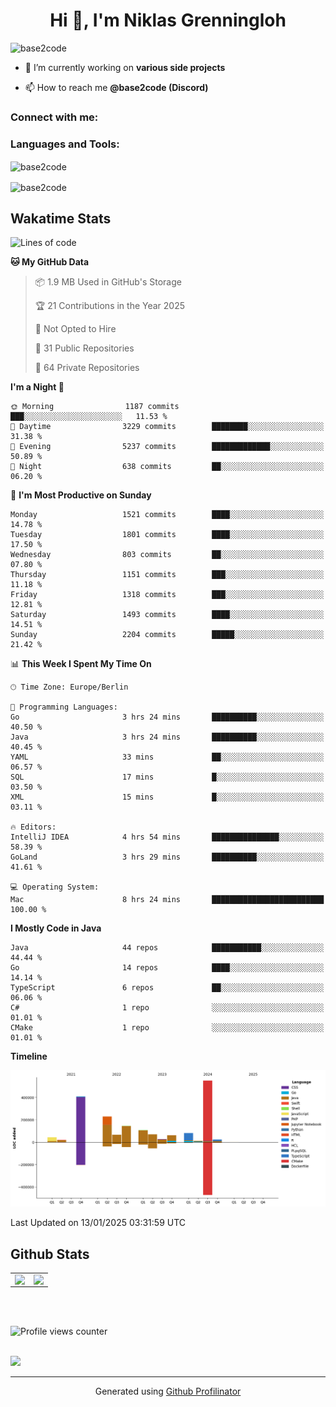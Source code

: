 <h1 align="center">Hi 👋, I'm Niklas Grenningloh</h1>
<!-- <h3 align="center">A passionate backend developer from Germany</h3> -->

<p align="left"> <img src="https://komarev.com/ghpvc/?username=base2code&label=Profile%20views&color=0e75b6&style=flat" alt="base2code" /> </p>

- 🔭 I’m currently working on **various side projects**

- 📫 How to reach me **@base2code (Discord)**

<h3 align="left">Connect with me:</h3>
<p align="left">
</p>

<h3 align="left">Languages and Tools:</h3>
<!-- <p align="left"> <a href="https://aws.amazon.com" target="_blank" rel="noreferrer"> <img src="https://raw.githubusercontent.com/devicons/devicon/master/icons/amazonwebservices/amazonwebservices-original-wordmark.svg" alt="aws" width="40" height="40"/> </a> <a href="https://www.gnu.org/software/bash/" target="_blank" rel="noreferrer"> <img src="https://www.vectorlogo.zone/logos/gnu_bash/gnu_bash-icon.svg" alt="bash" width="40" height="40"/> </a> <a href="https://dart.dev" target="_blank" rel="noreferrer"> <img src="https://www.vectorlogo.zone/logos/dartlang/dartlang-icon.svg" alt="dart" width="40" height="40"/> </a> <a href="https://www.docker.com/" target="_blank" rel="noreferrer"> <img src="https://raw.githubusercontent.com/devicons/devicon/master/icons/docker/docker-original-wordmark.svg" alt="docker" width="40" height="40"/> </a> <a href="https://www.elastic.co" target="_blank" rel="noreferrer"> <img src="https://www.vectorlogo.zone/logos/elastic/elastic-icon.svg" alt="elasticsearch" width="40" height="40"/> </a> <a href="https://www.figma.com/" target="_blank" rel="noreferrer"> <img src="https://www.vectorlogo.zone/logos/figma/figma-icon.svg" alt="figma" width="40" height="40"/> </a> <a href="https://flutter.dev" target="_blank" rel="noreferrer"> <img src="https://www.vectorlogo.zone/logos/flutterio/flutterio-icon.svg" alt="flutter" width="40" height="40"/> </a> <a href="https://cloud.google.com" target="_blank" rel="noreferrer"> <img src="https://www.vectorlogo.zone/logos/google_cloud/google_cloud-icon.svg" alt="gcp" width="40" height="40"/> </a> <a href="https://git-scm.com/" target="_blank" rel="noreferrer"> <img src="https://www.vectorlogo.zone/logos/git-scm/git-scm-icon.svg" alt="git" width="40" height="40"/> </a> <a href="https://golang.org" target="_blank" rel="noreferrer"> <img src="https://raw.githubusercontent.com/devicons/devicon/master/icons/go/go-original.svg" alt="go" width="40" height="40"/> </a> <a href="https://grafana.com" target="_blank" rel="noreferrer"> <img src="https://www.vectorlogo.zone/logos/grafana/grafana-icon.svg" alt="grafana" width="40" height="40"/> </a> <a href="https://www.java.com" target="_blank" rel="noreferrer"> <img src="https://raw.githubusercontent.com/devicons/devicon/master/icons/java/java-original.svg" alt="java" width="40" height="40"/> </a> <a href="https://www.jenkins.io" target="_blank" rel="noreferrer"> <img src="https://www.vectorlogo.zone/logos/jenkins/jenkins-icon.svg" alt="jenkins" width="40" height="40"/> </a> <a href="https://www.linux.org/" target="_blank" rel="noreferrer"> <img src="https://raw.githubusercontent.com/devicons/devicon/master/icons/linux/linux-original.svg" alt="linux" width="40" height="40"/> </a> <a href="https://mariadb.org/" target="_blank" rel="noreferrer"> <img src="https://www.vectorlogo.zone/logos/mariadb/mariadb-icon.svg" alt="mariadb" width="40" height="40"/> </a> <a href="https://www.mongodb.com/" target="_blank" rel="noreferrer"> <img src="https://raw.githubusercontent.com/devicons/devicon/master/icons/mongodb/mongodb-original-wordmark.svg" alt="mongodb" width="40" height="40"/> </a> <a href="https://www.mysql.com/" target="_blank" rel="noreferrer"> <img src="https://raw.githubusercontent.com/devicons/devicon/master/icons/mysql/mysql-original-wordmark.svg" alt="mysql" width="40" height="40"/> </a> <a href="https://www.nginx.com" target="_blank" rel="noreferrer"> <img src="https://raw.githubusercontent.com/devicons/devicon/master/icons/nginx/nginx-original.svg" alt="nginx" width="40" height="40"/> </a> <a href="https://www.postgresql.org" target="_blank" rel="noreferrer"> <img src="https://raw.githubusercontent.com/devicons/devicon/master/icons/postgresql/postgresql-original-wordmark.svg" alt="postgresql" width="40" height="40"/> </a> <a href="https://www.python.org" target="_blank" rel="noreferrer"> <img src="https://raw.githubusercontent.com/devicons/devicon/master/icons/python/python-original.svg" alt="python" width="40" height="40"/> </a> <a href="https://redis.io" target="_blank" rel="noreferrer"> <img src="https://raw.githubusercontent.com/devicons/devicon/master/icons/redis/redis-original-wordmark.svg" alt="redis" width="40" height="40"/> </a> <a href="https://spring.io/" target="_blank" rel="noreferrer"> <img src="https://www.vectorlogo.zone/logos/springio/springio-icon.svg" alt="spring" width="40" height="40"/> </a> <a href="https://www.sqlite.org/" target="_blank" rel="noreferrer"> <img src="https://www.vectorlogo.zone/logos/sqlite/sqlite-icon.svg" alt="sqlite" width="40" height="40"/> </a> <a href="https://www.tensorflow.org" target="_blank" rel="noreferrer"> <img src="https://www.vectorlogo.zone/logos/tensorflow/tensorflow-icon.svg" alt="tensorflow" width="40" height="40"/> </a> </p> -->

<p><img align="center" src="https://github-readme-stats.vercel.app/api/top-langs?username=base2code&show_icons=true&locale=en&layout=compact" alt="base2code" /></p>

<p><img align="center" src="https://github-readme-streak-stats.herokuapp.com/?user=base2code&" alt="base2code" /></p>

## Wakatime Stats

<!--START_SECTION:waka-->
![Lines of code](https://img.shields.io/badge/From%20Hello%20World%20I%27ve%20Written-1.8%20million%20lines%20of%20code-blue)

**🐱 My GitHub Data** 

> 📦 1.9 MB Used in GitHub's Storage 
 > 
> 🏆 21 Contributions in the Year 2025
 > 
> 🚫 Not Opted to Hire
 > 
> 📜 31 Public Repositories 
 > 
> 🔑 64 Private Repositories 
 > 
**I'm a Night 🦉** 

```text
🌞 Morning                1187 commits        ███░░░░░░░░░░░░░░░░░░░░░░   11.53 % 
🌆 Daytime                3229 commits        ████████░░░░░░░░░░░░░░░░░   31.38 % 
🌃 Evening                5237 commits        █████████████░░░░░░░░░░░░   50.89 % 
🌙 Night                  638 commits         ██░░░░░░░░░░░░░░░░░░░░░░░   06.20 % 
```
📅 **I'm Most Productive on Sunday** 

```text
Monday                   1521 commits        ████░░░░░░░░░░░░░░░░░░░░░   14.78 % 
Tuesday                  1801 commits        ████░░░░░░░░░░░░░░░░░░░░░   17.50 % 
Wednesday                803 commits         ██░░░░░░░░░░░░░░░░░░░░░░░   07.80 % 
Thursday                 1151 commits        ███░░░░░░░░░░░░░░░░░░░░░░   11.18 % 
Friday                   1318 commits        ███░░░░░░░░░░░░░░░░░░░░░░   12.81 % 
Saturday                 1493 commits        ████░░░░░░░░░░░░░░░░░░░░░   14.51 % 
Sunday                   2204 commits        █████░░░░░░░░░░░░░░░░░░░░   21.42 % 
```


📊 **This Week I Spent My Time On** 

```text
🕑︎ Time Zone: Europe/Berlin

💬 Programming Languages: 
Go                       3 hrs 24 mins       ██████████░░░░░░░░░░░░░░░   40.50 % 
Java                     3 hrs 24 mins       ██████████░░░░░░░░░░░░░░░   40.45 % 
YAML                     33 mins             ██░░░░░░░░░░░░░░░░░░░░░░░   06.57 % 
SQL                      17 mins             █░░░░░░░░░░░░░░░░░░░░░░░░   03.50 % 
XML                      15 mins             █░░░░░░░░░░░░░░░░░░░░░░░░   03.11 % 

🔥 Editors: 
IntelliJ IDEA            4 hrs 54 mins       ███████████████░░░░░░░░░░   58.39 % 
GoLand                   3 hrs 29 mins       ██████████░░░░░░░░░░░░░░░   41.61 % 

💻 Operating System: 
Mac                      8 hrs 24 mins       █████████████████████████   100.00 % 
```

**I Mostly Code in Java** 

```text
Java                     44 repos            ███████████░░░░░░░░░░░░░░   44.44 % 
Go                       14 repos            ████░░░░░░░░░░░░░░░░░░░░░   14.14 % 
TypeScript               6 repos             ██░░░░░░░░░░░░░░░░░░░░░░░   06.06 % 
C#                       1 repo              ░░░░░░░░░░░░░░░░░░░░░░░░░   01.01 % 
CMake                    1 repo              ░░░░░░░░░░░░░░░░░░░░░░░░░   01.01 % 
```



**Timeline**

![Lines of Code chart](https://raw.githubusercontent.com/base2code/base2code/main/assets/bar_graph.png)


 Last Updated on 13/01/2025 03:31:59 UTC
<!--END_SECTION:waka-->


## Github Stats  
<table><tr><td valign="top" width="50%">

<img src="https://github-readme-stats.vercel.app/api?username=base2code&show_icons=true&count_private=true&hide_border=true" align="left" style="width: 100%" />

</td><td valign="top" width="50%">

<img src="https://github-readme-stats.vercel.app/api/top-langs/?username=base2code&hide_border=true&layout=compact" align="left" style="width: 100%" />

</td></tr></table>  

<br/>  

  

<br/>  

![Profile views counter](https://komarev.com/ghpvc/?username=base2code&&style=flat-square)  
  

<br/>  

<div>
            <a href="https://paypal.me/niklasgrenningloh" target="_blank" style="display: inline-block;">
                <img
                    src="https://img.shields.io/badge/Donate-PayPal-blue.svg?style=flat-square" 
                    align="left"
                />
            </a>
<br />

----
<div align="center">Generated using <a href="https://profilinator.rishav.dev/" target="_blank">Github Profilinator</a></div>
